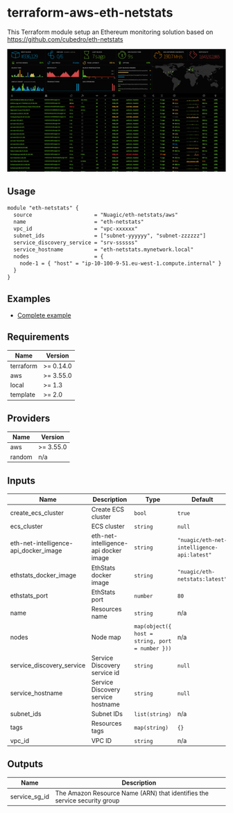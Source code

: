# terraform-aws-eth-netstats

This Terraform module setup an Ethereum monitoring solution based on https://github.com/cubedro/eth-netstats

![Screenshot](https://raw.githubusercontent.com/Nuagic/terraform-aws-eth-netstats/master/images/screenshot.jpg)

## Usage

```hcl
module "eth-netstats" {
  source                    = "Nuagic/eth-netstats/aws"
  name                      = "eth-netstats"
  vpc_id                    = "vpc-xxxxxx"
  subnet_ids                = ["subnet-yyyyyy", "subnet-zzzzzz"]
  service_discovery_service = "srv-ssssss"
  service_hostname          = "eth-netstats.mynetwork.local"
  nodes                     = {
    node-1 = { "host" = "ip-10-100-9-51.eu-west-1.compute.internal" }
  }
}

```

## Examples
* [Complete example](https://github.com/Nuagic/terraform-aws-eth-netstats/blob/master/examples/complete/main.tf)

## Requirements

| Name | Version |
|------|---------|
| terraform | >= 0.14.0 |
| aws | >= 3.55.0 |
| local | >= 1.3 |
| template | >= 2.0 |

## Providers

| Name | Version |
|------|---------|
| aws | >= 3.55.0 |
| random | n/a |

## Inputs

| Name | Description | Type | Default | Required |
|------|-------------|------|---------|:--------:|
| create\_ecs\_cluster | Create ECS cluster | `bool` | `true` | no |
| ecs\_cluster | ECS cluster | `string` | `null` | no |
| eth-net-intelligence-api\_docker\_image | eth-net-intelligence-api docker image | `string` | `"nuagic/eth-net-intelligence-api:latest"` | no |
| ethstats\_docker\_image | EthStats docker image | `string` | `"nuagic/eth-netstats:latest"` | no |
| ethstats\_port | EthStats port | `number` | `80` | no |
| name | Resources name | `string` | n/a | yes |
| nodes | Node map | `map(object({ host = string, port = number }))` | n/a | yes |
| service\_discovery\_service | Service Discovery service id | `string` | `null` | no |
| service\_hostname | Service Discovery service hostname | `string` | `null` | no |
| subnet\_ids | Subnet IDs | `list(string)` | n/a | yes |
| tags | Resources tags | `map(string)` | `{}` | no |
| vpc\_id | VPC ID | `string` | n/a | yes |

## Outputs

| Name | Description |
|------|-------------|
| service\_sg\_id | The Amazon Resource Name (ARN) that identifies the service security group |

